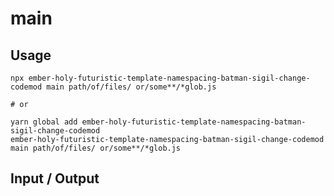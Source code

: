 # main


## Usage

```
npx ember-holy-futuristic-template-namespacing-batman-sigil-change-codemod main path/of/files/ or/some**/*glob.js

# or

yarn global add ember-holy-futuristic-template-namespacing-batman-sigil-change-codemod
ember-holy-futuristic-template-namespacing-batman-sigil-change-codemod main path/of/files/ or/some**/*glob.js
```

## Input / Output

<!--FIXTURES_TOC_START-->
<!--FIXTURES_TOC_END-->

<!--FIXTURES_CONTENT_START-->
<!--FIXTURES_CONTENT_END-->